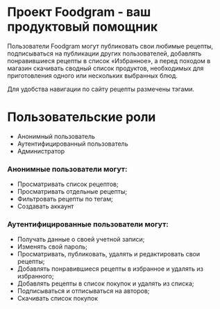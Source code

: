 # Проект Foodgram - ваш продуктовый помощник

Пользователи Foodgram могут публиковать свои любимые рецепты, подписываться на публикации других пользователей, добавлять понравившиеся рецепты в список «Избранное», а перед походом в магазин скачивать сводный список продуктов, необходимых для приготовления одного или нескольких выбранных блюд.

Для удобства навигации по сайту рецепты размечены тэгами.

# Пользовательские роли 
- Анонимный пользователь
- Аутентифицированный пользователь
- Администратор

### Анонимные пользователи могут:
- Просматривать список рецептов;
- Просматривать отдельные рецепты;
- Фильтровать рецепты по тегам;
- Создавать аккаунт

### Аутентифицированные пользователи могут:
- Получать данные о своей учетной записи;
- Изменять свой пароль;
- Просматривать, публиковать, удалять и редактировать свои рецепты;
- Добавлять понравившиеся рецепты в избранное и удалять из избранного;
- Добавлять рецепты в список покупок и удалять из списка;
- Подписываться и отписываться на авторов;
- Скачивать список покупок
